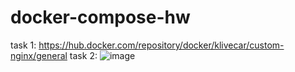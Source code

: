 # docker-compose-hw
task 1: https://hub.docker.com/repository/docker/klivecar/custom-nginx/general
task 2: ![image](https://github.com/DamirRishadivich/docker-compose-hw/assets/101272086/acfe0fa6-0f74-4533-8230-b080e751ec5c)
